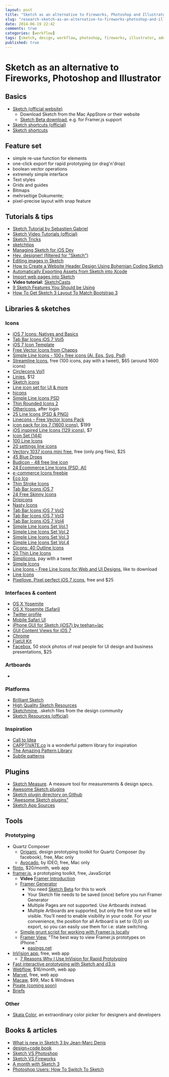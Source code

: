 ```yaml
---
layout: post
title: "Sketch as an alternative to Fireworks, Photoshop and Illustrator"
slug: "research-sketch-as-an-alternative-to-fireworks-photoshop-and-illustrator"
date: 2014-06-19 22:42
comments: true
categories: [workflow]
tags: [sketch, design, workflow, photoshop, fireworks, illustrator, adobe]
published: true
---
```


# Sketch as an alternative to Fireworks, Photoshop and Illustrator

## Basics

* [Sketch (official website)](http://bohemiancoding.com/sketch/)
  * Download Sketch from the Mac AppStore or their website
  * [Sketch Beta download](http://bohemiancoding.com/sketch/beta/), e.g. for Framer.js support
* [Sketch shortcuts (official)](http://bohemiancoding.com/sketch/support/documentation/15-shortcuts/)
* [Sketch shortcuts](http://sketchshortcuts.com)

## Feature set

* simple re-use function for elements
* one-click export for rapid prototyping (or drag'n'drop)
* boolean vector operations
* extremely simple interface
* Text styles
* Grids and guides
* Bitmaps
* mehrseitige Dokumente;
* pixel-precise layout with snap feature

## Tutorials & tips

* [Sketch Tutorial by Sebastien Gabriel](https://medium.com/@KounterB/sketch-tutorial_01-b76271a095e3)
* [Sketch Video Tutorials (official)](http://bohemiancoding.com/sketch/resources/video-tutorials/)
* [Sketch Tricks](http://sketchtricks.com)
* [sketchtips](http://www.sketchtips.info)
* [Managing Sketch for iOS Dev](https://medium.com/@tilllur/managing-sketch-for-ios-dev-8046d2eedc61)
* [Hey, designer! (filtered for "Sketch")](http://heydesigner.com/sketchapp/)
* [Editing images in Sketch](https://medium.com/@thisincludes/editing-images-in-sketch-d95dfa54cfc4)
* [How to Create a Website Header Design Using Bohemian Coding Sketch](http://medialoot.com/blog/how-to-create-a-website-header-design-using-bohemian-coding-sketch/)
* [Automatically Exporting Assets from Sketch into Xcode](http://mdznr.roon.io/automatically-exporting-assets-from-sketch-into-xcode)
* [Import web pages into Sketch](https://medium.com/@timur_carpeev/import-web-pages-into-sketch-6681ae0b118a)
* **Video tutorial:** [SketchCasts](http://www.sketchcasts.net)
* [9 Sketch Features You Should be Using](http://webdesign.tutsplus.com/tutorials/9-sketch-features-you-should-be-using--webdesign-18016)
* [How To Get Sketch 3 Layout To Match Bootstrap 3](http://christopherdbui.com/how-to-get-sketch-3-layout-to-match-bootstrap-3/)

## Libraries & sketches

### Icons

* [iOS 7 Icons: Natives and Basics](http://www.sketchappsources.com/free-source/281-ios7-icons-natives-and-basics.html)
* [Tab Bar Icons iOS 7 Vol5](http://www.pixeden.com/media-icons/tab-bar-icons-ios-7-vol5)
* [iOS 7 Icon Template](http://ios.robs.im)
* [Free Vector Icons from Chapps](https://dribbble.com/shots/1277721-Free-Vector-Icons-from-Chapps)
* [Simple Line Icons - 100+ free icons (Ai, Eps, Svg, Psd)](https://dribbble.com/shots/1344983-Simple-Line-Icons-100-free-icons-Ai-Eps-Svg-Psd)
* [Streamline Icons](http://www.streamlineicons.com), free (100 icons, pay with a tweet), $65 (around 1600 icons)
* [Circlecons Vol1](https://dribbble.com/shots/1379603-Circlecons-Vol1-Sketch-Download)
* [Linies](http://linies.uistore.io), $12
* [Sketch icons](https://dribbble.com/shots/1582227-Sketch-icons)
* [Line icon set for UI & more](https://www.behance.net/gallery/Line-icon-set-for-UI-more-Infinitely-scalable/10712283)
* [hicons](http://happytodesign.com/hicons/)
* [Simple Line Icons PSD](https://dribbble.com/shots/1411474-Simple-Line-Icons-PSD)
* [Thin Rounded Icons 2](https://dribbble.com/shots/1272019-Thin-Rounded-Icons-2)
* [Othericons](http://othericons.madebysource.com), after login
* [25 Line Icons (PSD & PNG)](http://www.graphicsfuel.com/2013/10/25-line-icons-psd-png/)
* [Linecons – Free Vector Icons Pack](http://designmodo.com/linecons-free/)
* [icon pack for ios 7 (1600 icons)](http://icons8.com/free-ios-7-icons-in-vector/), $199
* [iOS inspired Line Icons (129 icons)](http://jlane.co/ios7-icons/), $7
* [Icon Set (144)](https://dribbble.com/shots/1357137-Icon-Set-144)
* [100 Line Icons](http://www.elegantthemes.com/blog/freebie-of-the-week/free-line-style-icons)
* [20 settings line icons](http://freebiesbug.com/psd-freebies/20-settings-line-icons/)
* [Vectory 1037 icons mini free](http://www.icojam.com/blog/?p=589), free (only png files), $25
* [45 Blue Drops](https://dribbble.com/shots/1332726-45-Blue-Drops)
* [Budicon - 48 free line icon](https://dribbble.com/shots/1391290-Budicon-48-free-line-icon)
* [24 Ecommerce Line Icons (PSD, AI)](http://www.graphicsfuel.com/2013/12/24-ecommerce-line-icons-psd-ai/)
* [e-commerce Icons freebie](https://dribbble.com/shots/1335684-e-commerce-Icons-freebie)
* [Eco Ico](https://dribbble.com/shots/665585-Eco-Ico)
* [Thin Stroke Icons](https://dribbble.com/shots/1079999-Thin-Stroke-Icons)
* [Tab Bar Icons iOS 7](http://www.pixeden.com/media-icons/tab-bar-icons-ios-7)
* [24 Free Skinny Icons](https://dribbble.com/shots/1163804-24-Free-Skinny-Icons)
* [Dripicons](http://demo.amitjakhu.com/dripicons/)
* [Nasty Icons](http://www.nastyicons.com)
* [Tab Bar Icons iOS 7 Vol2](http://www.pixeden.com/media-icons/tab-bar-icons-ios-7-vol2)
* [Tab Bar Icons iOS 7 Vol3](http://www.pixeden.com/media-icons/tab-bar-icons-ios-7-vol3)
* [Tab Bar Icons iOS 7 Vol4](http://www.pixeden.com/media-icons/tab-bar-icons-ios-7-vol4)
* [Simple Line Icons Set Vol.1](http://graphicburger.com/simple-line-icons-set-vol-1/)
* [Simple Line Icons Set Vol.2](http://graphicburger.com/simple-line-icons-set-vol-2/)
* [Simple Line Icons Set Vol.3](http://graphicburger.com/simple-line-icons-set-vol-3/)
* [Simple Line Icons Set Vol.4](http://graphicburger.com/simple-line-icons-set-vol-4/)
* [Cicons: 40 Outline Icons](http://graphicburger.com/cicons-40-outline-icons/)
* [20 Thin Line Icons](http://www.bestpsdfreebies.com/freebie/20-thin-line-icons/)
* [Simplicons](https://dribbble.com/shots/882802-Simple-Icon-Set-Free-Download), pay with a tweet
* [Simple Icons](http://365psd.com/day/4-219/)
* [Line Icons – Free Line Icons for Web and UI Designs](http://www.cssauthor.com/free-line-icons-for-web-and-ui-designs/), like to download
* [Line Icons](http://365psd.com/day/4-179/)
* [Pixellove. Pixel perfect iOS 7 icons](http://pixellove.com), free and $25

### Interfaces & content

* [OS X Yosemite](https://dribbble.com/shots/1582874-Yosemite-for-Sketch)
* [OS X Yosemite (Safari)](https://dribbble.com/shots/1580979-Safari-OS-X-Yosemite-Sketch-File)
* [Twitter profile](https://dribbble.com/shots/1521412-Twitter-profile-Sketch-3-template)
* [Mobile Safari UI](http://www.sketchappsources.com/free-source/574-mobile-safari-browser-sketch-freebie.html)
* [iPhone GUI for Sketch (iOS7) by teehan+lac](http://www.teehanlax.com/tools/iphone-sketch-app/)
* [GUI Content Views for iOS 7](https://dribbble.com/shots/1339289-Free-Fully-Editable-GUI-Content-Views-for-iOS-7)
* [Chrome](https://dribbble.com/shots/1512069-Chrome-Freebie-Sketch)
* [FlatUI Kit](http://www.sketchgems.com/gems/flat-ui-kit-sketch/)
* [Facebox](http://facebox.io/), 50 stock photos of real people for UI design and business presentations, $25

### Artboards

* 

### Platforms

* [Brilliant Sketch](http://brilliantsketch.com)
* [High Quality Sketch Resources](http://sketchresources.com)
* [Sketchmine](http://sketchmine.co), .sketch files from the design community
* [Sketch Resources (official)](http://bohemiancoding.com/sketch/resources/)

### Inspiration

* [Call to Idea](http://calltoidea.com)
* [CAPPTIVATE.co](http://capptivate.co) is a wonderful pattern library for inspiration
* [The Amazing Pattern Library](http://thepatternlibrary.com)
* [Subtle patterns](http://subtlepatterns.com/)

## Plugins

* [Sketch Measure](https://github.com/utom/sketch-measure). A measure tool for measurements & design specs.
* [Awesome Sketch plugins](http://awesome-sket.ch)
* [Sketch plugin directory on Github](https://github.com/sketchplugins/plugin-directory)
* ["Awesome Sketch plugins"](http://awesome-sket.ch)
* [Sketch App Sources](http://www.sketchappsources.com)

## Tools

### Prototyping

* Quartz Composer
  * [Origami](http://facebook.github.io/origami/), design prototyping toolkit for Quartz Composer (by facebook), free, Mac only
  * [Avocado](http://labs.ideo.com/2014/05/27/avocado/), by IDEO, free, Mac only
* [flinto](https://www.flinto.com), $20/month, web app
* [framer.js](http://framerjs.com), a prototyping toolkit, free, JavaScript
  * **Video** [Framer Introduction](http://vimeo.com/74712901)
  * [Framer Generator ](http://framergenerator-update.s3-website-us-east-1.amazonaws.com/archive/)
    * You need [Sketch Beta](http://bohemiancoding.com/sketch/beta/) for this to work
    * Your Sketch file needs to be saved (once) before you run Framer Generator
    * Multiple Pages are not supported. Use Artboards instead.
    * Multiple Artboards are supported, but only the first one will be visible. You’ll need to enable visibility in your code. For your convenience, the position for all Artboard is set to {0,0} on export, so you can easily use them for i.e: state switching.
  * [Simple grunt script for working with Framer.js locally](https://gist.github.com/jmwhittaker/8932690)
  * [Framer View](http://framerview.com/), "The best way to view Framer.js prototypes on iPhone."
    * [easings.net](http://easings.net/)
* [InVision app](http://www.invisionapp.com/), free, web app
  * [7 Reasons Why I Use InVision for Rapid Prototyping](https://medium.com/web-design-technique/7-reasons-why-i-use-invision-for-rapid-prototyping-ed1c33d5b86)
* [Fast interactive prototyping with Sketch and d3.js](http://snips.net/blog/posts/2014/01-10-fast-interactive_prototyping_with_d3_js.html)
* [Webflow](https://webflow.com/), $16/month, web app
* [Marvel](https://marvelapp.com), free, web app
* [Macaw](http://macaw.co), $99, Mac & Windows
* [Pixate (coming soon)](http://www.pixate.com)
* [Briefs](http://giveabrief.com)

### Other

* [Skala Color](http://bjango.com/mac/skalacolor/), an extraordinary color picker for designers and developers

## Books & articles

* [What is new in Sketch 3 by Jean-Marc Denis](https://medium.com/@jm_denis/what-is-new-in-sketch-3-4b92d8b25f3)
* [design+code book](http://designcode.io)
* [Sketch VS Photoshop](http://blog.mengto.com/sketch-vs-photoshop/)
* [Sketch VS Fireworks](http://blog.mengto.com/sketch-vs-fireworks/)
* [A month with Sketch 3](https://medium.com/@KounterB/a-month-with-sketch-3-68c443fe5041)
* [Photoshop Users: How To Switch To Sketch](http://blog.mengto.com/photoshop-users-how-to-switch-to-sketch/)